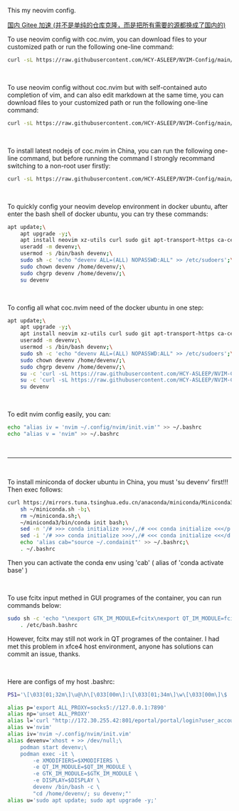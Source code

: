 This my neovim config.


[国内 Gitee 加速 (并不是单纯的仓库克隆，而是把所有需要的源都换成了国内的)](https://gitee.com/mygiteehcy/NVIM-Config/tree/main/)



To use neovim config with coc.nvim, you can download files to your customized path or run the following one-line command:

```bash
curl -sL https://raw.githubusercontent.com/HCY-ASLEEP/NVIM-Config/main/nvim-config.sh | sh
```
</br>

To use neovim config without coc.nvim but with self-contained auto completion of vim, and can also edit markdown at the same time, you can download files to your customized path or run the following one-line command:

```bash
curl -sL https://raw.githubusercontent.com/HCY-ASLEEP/NVIM-Config/main/nvim-config-without-coc.nvim/nvim-config.sh | sh
```
</br>

To install latest nodejs of coc.nvim in China, you can run the following one-line command, but before running the command I strongly recommand switching to a non-root user firstly:

```bash
curl -sL https://raw.githubusercontent.com/HCY-ASLEEP/NVIM-Config/main/coc-nodejs-installer.sh | bash
```

</br>

To quickly config your neovim develop environment in docker ubuntu, after enter the bash shell of docker ubuntu, you can try these commands:

```bash
apt update;\
    apt upgrade -y;\
    apt install neovim xz-utils curl sudo git apt-transport-https ca-certificates ripgrep -y;\
    useradd -m devenv;\
    usermod -s /bin/bash devenv;\
    sudo sh -c 'echo "devenv ALL=(ALL) NOPASSWD:ALL" >> /etc/sudoers';\
    sudo chown devenv /home/devenv/;\
    sudo chgrp devenv /home/devenv/;\
    su devenv
```

</br>

To config all what coc.nvim need of the docker ubuntu in one step:

```bash
apt update;\
    apt upgrade -y;\
    apt install neovim xz-utils curl sudo git apt-transport-https ca-certificates ripgrep -y;\
    useradd -m devenv;\
    usermod -s /bin/bash devenv;\
    sudo sh -c 'echo "devenv ALL=(ALL) NOPASSWD:ALL" >> /etc/sudoers';\
    sudo chown devenv /home/devenv/;\
    sudo chgrp devenv /home/devenv/;\
    su -c 'curl -sL https://raw.githubusercontent.com/HCY-ASLEEP/NVIM-Config/main/nvim-config.sh | sh' devenv;\
    su -c 'curl -sL https://raw.githubusercontent.com/HCY-ASLEEP/NVIM-Config/main/coc-nodejs-installer.sh | bash' devenv;\
    su devenv
```

</br>

To edit nvim config easily, you can:

```bash
echo "alias iv = 'nvim ~/.config/nvim/init.vim'" >> ~/.bashrc
echo "alias v = 'nvim" >> ~/.bashrc
```

</br>

***

</br>

To install miniconda of docker ubuntu in China, you must 'su devenv' first!!! Then exec follows: 
```bash
curl https://mirrors.tuna.tsinghua.edu.cn/anaconda/miniconda/Miniconda3-latest-Linux-x86_64.sh -o ~/miniconda.sh;\
    sh ~/miniconda.sh -b;\
    rm ~/miniconda.sh;\
    ~/miniconda3/bin/conda init bash;\
    sed -n '/# >>> conda initialize >>>/,/# <<< conda initialize <<</p' ~/.bashrc >> ~/.condainit;\
    sed -i '/# >>> conda initialize >>>/,/# <<< conda initialize <<</d' ~/.bashrc;\
    echo 'alias cab="source ~/.condainit"' >> ~/.bashrc;\
    . ~/.bashrc
```
Then you can activate the conda env using 'cab' ( alias of 'conda activate base' )

</br>

To use fcitx input methed in GUI programes of the container, you can run commands below:

```bash
sudo sh -c 'echo "\nexport GTK_IM_MODULE=fcitx\nexport QT_IM_MODULE=fcitx\nexport XMODIFIERS=@im=fcitx\n" >> /etc/bash.bashrc';\
    . /etc/bash.bashrc
```

However, fcitx may still not work in QT programes of the container. I had met this problem in xfce4 host environment, anyone has solutions can commit an issue, thanks.

</br>

Here are configs of my host .bashrc:
```bash
PS1='\[\033[01;32m\]\u@\h\[\033[00m\]:\[\033[01;34m\]\w\[\033[00m\]\$ '

alias p='export ALL_PROXY=socks5://127.0.0.1:7890'
alias np='unset ALL_PROXY'
alias l='curl "http://172.30.255.42:801/eportal/portal/login?user_account=392432&user_password=12542614" ; echo'
alias v='nvim'
alias iv='nvim ~/.config/nvim/init.vim'
alias devenv='xhost + >> /dev/null;\
    podman start devenv;\
    podman exec -it \
        -e XMODIFIERS=$XMODIFIERS \
        -e QT_IM_MODULE=$QT_IM_MODULE \
        -e GTK_IM_MODULE=$GTK_IM_MODULE \
        -e DISPLAY=$DISPLAY \
        devenv /bin/bash -c \
        "cd /home/devenv/; su devenv;"'
alias u='sudo apt update; sudo apt upgrade -y;'
```
